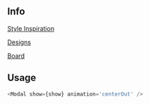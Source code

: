 ## Info

[Style Inspiration]()

[Designs]()

[Board]()

## Usage

```js
<Modal show={show} animation='centerOut' />
```
